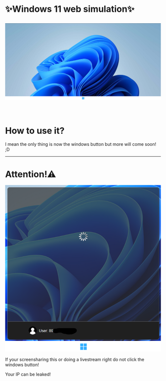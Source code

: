 <h1 aglin="center">
  <p>✨Windows 11 web simulation✨</p>
 <img src="git.png"/>
</h1>
<br>
<h1>How to use it?</h1>
<p>I mean the only thing is now the windows button but more will come soon! ;D</p>
<hr>
<h1>Attention!⚠️</h1>
<p aglin="center">
 <img src="ip.png"/>
  <p>If your screensharing this or doing a livestream right do not click the windows button!</p>
  <p>Your IP can be leaked!</p>
</p>
